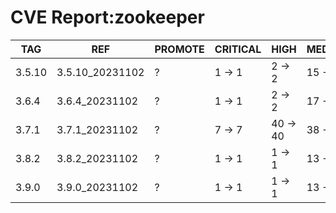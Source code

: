 # CVE Report:zookeeper
|  TAG   |       REF       | PROMOTE | CRITICAL |   HIGH   |  MEDIUM  |   LOW    | UNKNOWN |
|--------|-----------------|---------|----------|----------|----------|----------|---------|
| 3.5.10 | 3.5.10_20231102 | ?       | 1 -> 1   | 2 -> 2   | 15 -> 14 | 42 -> 39 | 0 -> 0  |
| 3.6.4  | 3.6.4_20231102  | ?       | 1 -> 1   | 2 -> 2   | 17 -> 16 | 41 -> 38 | 0 -> 0  |
| 3.7.1  | 3.7.1_20231102  | ?       | 7 -> 7   | 40 -> 40 | 38 -> 38 | 87 -> 87 | 0 -> 0  |
| 3.8.2  | 3.8.2_20231102  | ?       | 1 -> 1   | 1 -> 1   | 13 -> 12 | 40 -> 37 | 0 -> 0  |
| 3.9.0  | 3.9.0_20231102  | ?       | 1 -> 1   | 1 -> 1   | 13 -> 12 | 40 -> 37 | 0 -> 0  |

